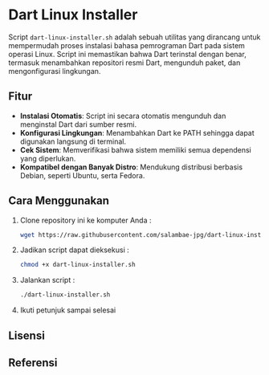 # Dart Linux Installer

Script `dart-linux-installer.sh` adalah sebuah utilitas yang dirancang untuk mempermudah proses instalasi bahasa pemrograman Dart pada sistem operasi Linux. Script ini memastikan bahwa Dart terinstal dengan benar, termasuk menambahkan repositori resmi Dart, mengunduh paket, dan mengonfigurasi lingkungan.

## Fitur
- **Instalasi Otomatis**: Script ini secara otomatis mengunduh dan menginstal Dart dari sumber resmi.
- **Konfigurasi Lingkungan**: Menambahkan Dart ke PATH sehingga dapat digunakan langsung di terminal.
- **Cek Sistem**: Memverifikasi bahwa sistem memiliki semua dependensi yang diperlukan.
- **Kompatibel dengan Banyak Distro**: Mendukung distribusi berbasis Debian, seperti Ubuntu, serta Fedora.

## Cara Menggunakan
1. Clone repository ini ke komputer Anda :
   ```bash
   wget https://raw.githubusercontent.com/salambae-jpg/dart-linux-installer/refs/heads/main/dart-linux-installer.sh
2. Jadikan script dapat dieksekusi :
   ```bash
   chmod +x dart-linux-installer.sh
3. Jalankan script :
   ```bash
   ./dart-linux-installer.sh
4. Ikuti petunjuk sampai selesai

## Lisensi

## Referensi
